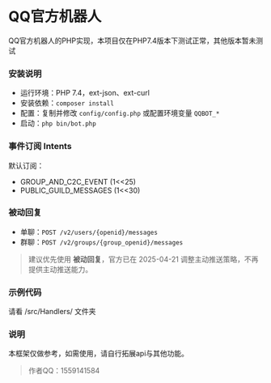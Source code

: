 # QQ官方机器人
QQ官方机器人的PHP实现，本项目仅在PHP7.4版本下测试正常，其他版本暂未测试

### 安装说明
- 运行环境：PHP 7.4，ext-json、ext-curl
- 安装依赖：`composer install`
- 配置：复制并修改 `config/config.php` 或配置环境变量 `QQBOT_*`
- 启动：`php bin/bot.php`

### 事件订阅 Intents
默认订阅：
- GROUP_AND_C2C_EVENT (1<<25)
- PUBLIC_GUILD_MESSAGES (1<<30)

### 被动回复
- 单聊：`POST /v2/users/{openid}/messages`
- 群聊：`POST /v2/groups/{group_openid}/messages`

> 建议优先使用 **被动回复**，官方已在 2025-04-21 调整主动推送策略，不再提供主动推送能力。

### 示例代码
请看 /src/Handlers/ 文件夹

### 说明
本框架仅做参考，如需使用，请自行拓展api与其他功能。
> 作者QQ：1559141584